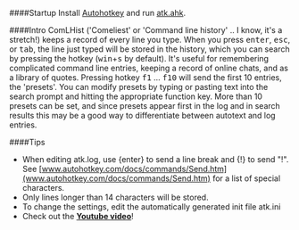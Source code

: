 ####Startup
Install [Autohotkey](http://www.autohotkey.com/) and run [atk.ahk](https://github.com/q335r49/Autotextkeeper/raw/master/atk.ahk).

####Intro
ComLHist ('Comeliest' or 'Command line history' .. I know, it's a stretch!) keeps a record of every line you type. When you press <kbd>enter</kbd>, <kbd>esc</kbd>, or <kbd>tab</kbd>, the line just typed will be stored in the history, which you can search by pressing the hotkey (<kbd>win</kbd>+<kbd>s</kbd> by default).  It's useful for remembering complicated command line entries, keeping a record of online chats, and as a library of quotes.
Pressing hotkey <kbd>f1</kbd> ... <kbd>f10</kbd> will send the first 10 entries, the 'presets'. You can modify presets by typing or pasting text into the search prompt and hitting the appropriate function key. More than 10 presets can be set, and since presets appear first in the log and in search results this may be a good way to differentiate between autotext and log entries.

####Tips
* When editing atk.log, use {enter} to send a line break and {!} to send "!".  See [www.autohotkey.com/docs/commands/Send.htm](www.autohotkey.com/docs/commands/Send.htm) for a list of special characters.
* Only lines longer than 14 characters will be stored.
* To change the settings, edit the automatically generated init file atk.ini
* Check out the **[Youtube video](https://www.youtube.com/watch?v=buHfIfkn3JM&feature=youtu.be)**!


